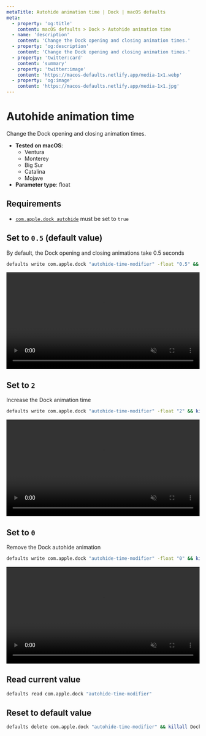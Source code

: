 ```yaml
---
metaTitle: Autohide animation time | Dock | macOS defaults
meta:
  - property: 'og:title'
    content: macOS defaults > Dock > Autohide animation time
  - name: 'description'
    content: 'Change the Dock opening and closing animation times.'
  - property: 'og:description'
    content: 'Change the Dock opening and closing animation times.'
  - property: 'twitter:card'
    content: 'summary'
  - property: 'twitter:image'
    content: 'https://macos-defaults.netlify.app/media-1x1.webp'
  - property: 'og:image'
    content: 'https://macos-defaults.netlify.app/media-1x1.jpg'
---
```


# Autohide animation time

Change the Dock opening and closing animation times.

<!-- break lists -->

- **Tested on macOS**:
  - Ventura
  - Monterey
  - Big Sur
  - Catalina
  - Mojave
- **Parameter type**: float

## Requirements

- [`com.apple.dock autohide`](../../dock/autohide.html#set-to-true) must be set to `true`

## Set to `0.5` (default value)

By default, the Dock opening and closing animations take 0.5 seconds

```bash
defaults write com.apple.dock "autohide-time-modifier" -float "0.5" && killall Dock
```

<video autoplay loop muted playsinline width="742" height="202" style="max-width: 100%; height: auto">
  <source src="../../images/dock/autohide-time-modifier/0.5.mp4" type="video/mp4">
  Example output with value set to 0.5
</video>

## Set to `2`

Increase the Dock animation time

```bash
defaults write com.apple.dock "autohide-time-modifier" -float "2" && killall Dock
```

<video autoplay loop muted playsinline width="742" height="202" style="max-width: 100%; height: auto">
  <source src="../../images/dock/autohide-time-modifier/2.mp4" type="video/mp4">
  Example output with value set to 2
</video>

## Set to `0`

Remove the Dock autohide animation

```bash
defaults write com.apple.dock "autohide-time-modifier" -float "0" && killall Dock
```

<video autoplay loop muted playsinline width="742" height="202" style="max-width: 100%; height: auto">
  <source src="../../images/dock/autohide-time-modifier/0.mp4" type="video/mp4">
  Example output with value set to 0
</video>

## Read current value

```bash
defaults read com.apple.dock "autohide-time-modifier"
```

## Reset to default value

```bash
defaults delete com.apple.dock "autohide-time-modifier" && killall Dock
```
